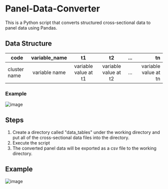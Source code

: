 # Panel-Data-Converter
This is a Python script that converts structured cross-sectional data to panel data using Pandas. 

## Data Structure
| code | variable_name | t1 | t2 | ... | tn |
| - | :-: |:-: | :-: | :-: |  -: |
|cluster name| variable name| variable value at t1|variable value at t2|...| variable value at tn |
### Example
![image](https://github.com/oliver-2003/Panel-Data-Converter/assets/115888127/8e4ee7c4-74f3-4244-a135-2a131a2117f9)


## Steps
1. Create a directory called "data_tables" under the working directory and put all of the cross-sectional data files into the directory.
2. Execute the script
3. The converted panel data will be exported as a csv file to the working directory.

## Example
![image](https://github.com/oliver-2003/Panel-Data-Converter/assets/115888127/52369f69-6b5c-4488-82a0-6300ae5ae55b)


